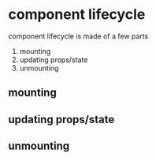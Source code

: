 # component lifecycle
component lifecycle is made of a few parts
1. mounting
2. updating props/state
3. unmounting

## mounting


## updating props/state


## unmounting

